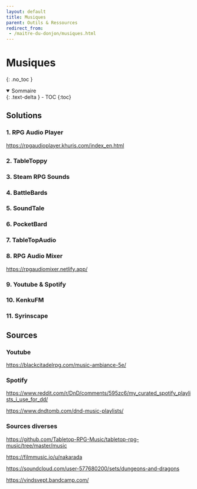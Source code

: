 ```yaml
---
layout: default
title: Musiques
parent: Outils & Ressources
redirect_from: 
 - /maitre-du-donjon/musiques.html
---
```



# Musiques
{: .no_toc }


<details open markdown="block">
  <summary>
    Sommaire
  </summary>
  {: .text-delta }
- TOC
{:toc}
</details>

## Solutions

### 1. RPG Audio Player

https://rpgaudioplayer.khuris.com/index_en.html

### 2. TableToppy


### 3. Steam RPG Sounds

### 4. BattleBards

### 5. SoundTale


### 6. PocketBard

### 7. TableTopAudio

### 8. RPG Audio Mixer

https://rpgaudiomixer.netlify.app/

### 9. Youtube & Spotify


### 10. KenkuFM

### 11. Syrinscape


## Sources

### Youtube

https://blackcitadelrpg.com/music-ambiance-5e/

### Spotify

https://www.reddit.com/r/DnD/comments/595zc6/my_curated_spotify_playlists_i_use_for_dd/

https://www.dndtomb.com/dnd-music-playlists/

### Sources diverses

https://github.com/Tabletop-RPG-Music/tabletop-rpg-music/tree/master/music

https://filmmusic.io/u/nakarada

https://soundcloud.com/user-577680200/sets/dungeons-and-dragons

https://vindsvept.bandcamp.com/

